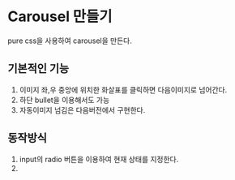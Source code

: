 # Carousel 만들기

pure css을 사용하여 carousel을 만든다.

## 기본적인 기능
1. 이미지 좌,우 중앙에 위치한 화살표를 클릭하면 다음이미지로 넘어간다.
2. 하단 bullet을 이용해서도 가능
3. 자동이미지 넘김은 다음버전에서 구현한다.

## 동작방식
1. input의 radio 버튼을 이용하여 현재 상태를 지정한다.
2. 

